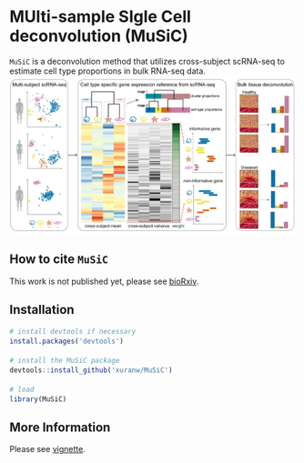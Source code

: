 MUlti-sample SIgle Cell deconvolution (MuSiC)
=============================================

`MuSiC` is a deconvolution method that utilizes cross-subject scRNA-seq to estimate cell type proportions in bulk RNA-seq data.
![MuSiC\_pipeline](FigureMethod.jpg)

How to cite `MuSiC`
-------------------
This work is not published yet, please see [bioRxiv](https://www.biorxiv.org/content/early/2018/06/26/354944).

Installation
------------

``` r
# install devtools if necessary
install.packages('devtools')

# install the MuSiC package
devtools::install_github('xuranw/MuSiC')

# load
library(MuSiC)
```

More Information
-----------------
Please see [vignette](https://github.com/xuranw/MuSiC/blob/master/vignettes/vignette.Rmd).
